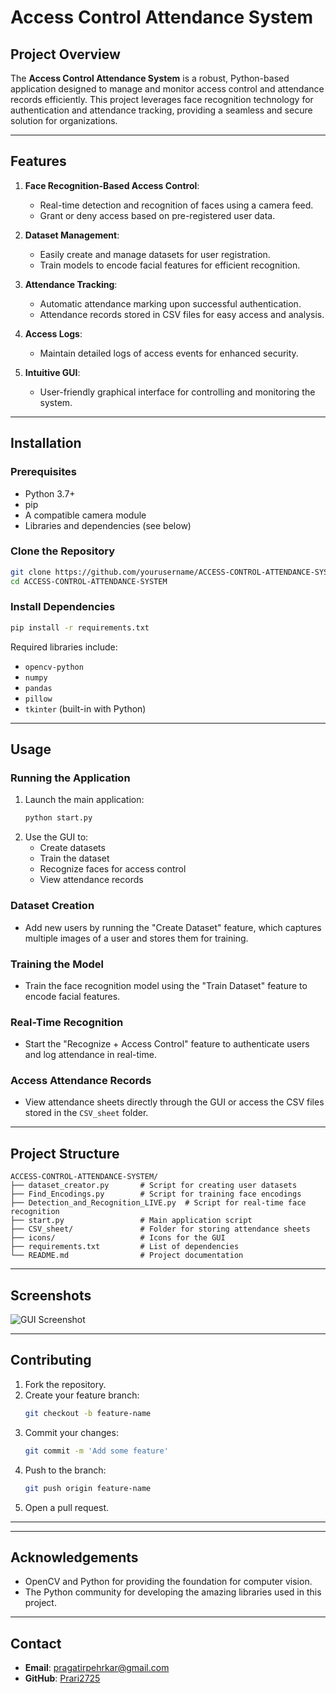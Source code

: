 # Access Control Attendance System

## Project Overview
The **Access Control Attendance System** is a robust, Python-based application designed to manage and monitor access control and attendance records efficiently. This project leverages face recognition technology for authentication and attendance tracking, providing a seamless and secure solution for organizations.

---

## Features

1. **Face Recognition-Based Access Control**:
   - Real-time detection and recognition of faces using a camera feed.
   - Grant or deny access based on pre-registered user data.

2. **Dataset Management**:
   - Easily create and manage datasets for user registration.
   - Train models to encode facial features for efficient recognition.

3. **Attendance Tracking**:
   - Automatic attendance marking upon successful authentication.
   - Attendance records stored in CSV files for easy access and analysis.

4. **Access Logs**:
   - Maintain detailed logs of access events for enhanced security.

5. **Intuitive GUI**:
   - User-friendly graphical interface for controlling and monitoring the system.

---

## Installation

### Prerequisites
- Python 3.7+
- pip
- A compatible camera module
- Libraries and dependencies (see below)

### Clone the Repository
```bash
git clone https://github.com/yourusername/ACCESS-CONTROL-ATTENDANCE-SYSTEM.git
cd ACCESS-CONTROL-ATTENDANCE-SYSTEM
```

### Install Dependencies
```bash
pip install -r requirements.txt
```

Required libraries include:
- `opencv-python`
- `numpy`
- `pandas`
- `pillow`
- `tkinter` (built-in with Python)

---

## Usage

### Running the Application
1. Launch the main application:
   ```bash
   python start.py
   ```
2. Use the GUI to:
   - Create datasets
   - Train the dataset
   - Recognize faces for access control
   - View attendance records

### Dataset Creation
- Add new users by running the "Create Dataset" feature, which captures multiple images of a user and stores them for training.

### Training the Model
- Train the face recognition model using the "Train Dataset" feature to encode facial features.

### Real-Time Recognition
- Start the "Recognize + Access Control" feature to authenticate users and log attendance in real-time.

### Access Attendance Records
- View attendance sheets directly through the GUI or access the CSV files stored in the `CSV_sheet` folder.

---

## Project Structure
```plaintext
ACCESS-CONTROL-ATTENDANCE-SYSTEM/
├── dataset_creator.py       # Script for creating user datasets
├── Find_Encodings.py        # Script for training face encodings
├── Detection_and_Recognition_LIVE.py  # Script for real-time face recognition
├── start.py                 # Main application script
├── CSV_sheet/               # Folder for storing attendance sheets
├── icons/                   # Icons for the GUI
├── requirements.txt         # List of dependencies
└── README.md                # Project documentation
```

---

## Screenshots
![GUI Screenshot](path_to_screenshot)

---

## Contributing
1. Fork the repository.
2. Create your feature branch:
   ```bash
   git checkout -b feature-name
   ```
3. Commit your changes:
   ```bash
   git commit -m 'Add some feature'
   ```
4. Push to the branch:
   ```bash
   git push origin feature-name
   ```
5. Open a pull request.

---



---

## Acknowledgements
- OpenCV and Python for providing the foundation for computer vision.
- The Python community for developing the amazing libraries used in this project.

---

## Contact

- **Email**: pragatirpehrkar@gmail.com
- **GitHub**: [Prari2725](https://github.com/Prari2725)
